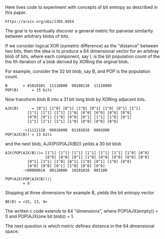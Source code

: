 Here lives code to experiment with concepts of bit entropy as described in
this paper.

	https://arxiv.org/abs/1305.0954

The goal is to eventually discover a general metric for pairwise similarity
between arbitrary blobs of bits.

If we consider logical XOR (symetric difference) as the "distance" between
two bits, then the idea is to produce a 64 dimensional vector for an
arbitray blob of bits, where each component, say I, is the bit population count of the the Ith iteration of a blob derived by XORing the orginal blob.

For example, consider the 32 bit blob, say B, and POP is the population count.

	B		= 01010101  11110000  00100110  11110000
	POP(B)		= 15 bits

Now transform blob B into a 31 bit long blob by XORing adjacent bits.

	AJX(B)		= [0^1] [1^0] [0^1] [1^0] [0^1] [1^0] [0^1] [1^1] 
			  [1^1] [1^1] [1^1] [1^0] [0^0] [0^0] [0^0] [0^0]
			  [0^0] [0^1] [1^0] [0^0] [0^1] [1^1] [1^0] [0^1]
			  [1^1] [1^1] [1^1] [1^0] [0^0] [0^0] [0^0]

			->11111110  00010000  01101010  0001000
	POP(AJX(B))	= 13 bits

and the next blob, AJX(POP(AJX(B))) yeilds a 30 bit blob

	AJX(POP(AJX(B)))= [1^1] [1^1] [1^1] [1^1] [1^1] [1^1] [1^0] [0^0]
	                  [0^0] [0^0] [0^1] [1^0] [0^0] [0^0] [0^0] [0^0]
			  [0^1] [1^1] [1^0] [0^1] [1^0] [0^1] [1^0] [0^0]
			  [0^0] [0^0] [0^1] [1^0] [0^0] [0^0]
			->00000010  00110000  10101010  001100

	POP(AJX(POP(AJX(B))))
			= 9

Stopping at three dimensions for example B, yields the bit entropy vector

	BE(B) = <15, 13, 9>

The written c code extends to 64 "dimensions", where POP(AJX(empty)) = 0
and POP(AJX(one bit blob)) = 1.

The next question is which metric defines distance in the 64 dimensional space.
